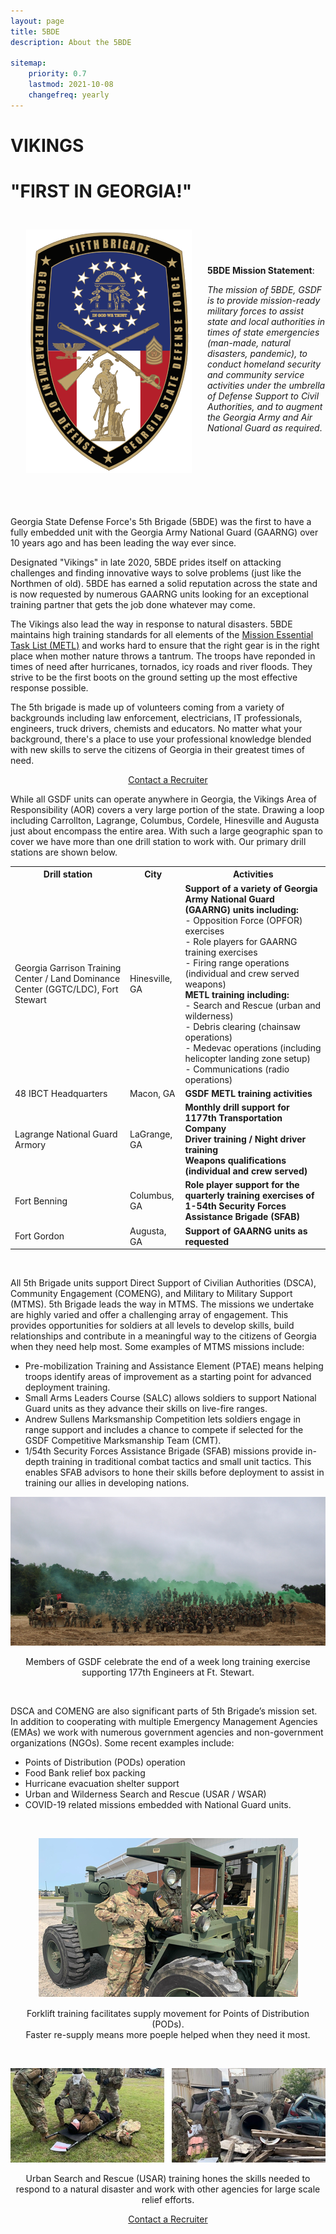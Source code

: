 ```yaml
---
layout: page
title: 5BDE
description: About the 5BDE

sitemap:
    priority: 0.7
    lastmod: 2021-10-08
    changefreq: yearly
---
```




# **VIKINGS**
# "FIRST IN GEORGIA!"
<p>
  <img src="/images/5th_BDE_shield.png" alt="Shield of Warriors" align="left" style="float:left;width:265px;height:390px" hspace="25" vspace="25">
</p>
<br>
<br>
<br>
<br>

**5BDE Mission Statement**:

  *The mission of 5BDE, GSDF is to provide mission-ready military forces to assist state and local authorities in times of state emergencies (man-made, natural disasters, pandemic), to conduct homeland security and community service activities under the umbrella of Defense Support to Civil Authorities, and to augment the Georgia Army and Air National Guard as required*.
<br>
<br>
<br>
<br>
<br>
<br>
<br>
<br>

Georgia State Defense Force's 5th Brigade (5BDE) was the first to have a fully embedded unit with the Georgia Army National Guard (GAARNG) over 10 years ago and has been leading the way ever since.


Designated "Vikings" in late 2020, 5BDE prides itself on attacking challenges and finding innovative ways to solve problems (just like the Northmen of old). 5BDE has earned a solid reputation across the state and is now requested by numerous GAARNG units looking for an exceptional training partner that gets the job done whatever may come.


The Vikings also lead the way in response to natural disasters. 5BDE maintains high training standards for all elements of the [Mission Essential Task List (METL)](/pages/about.md/#basic-mission-essential-task-list-bmetl) and works hard to ensure that the right gear is in the right place when mother nature throws a tantrum. The troops have reponded in times of need after hurricanes, tornados, icy roads and river floods. They strive to be the first boots on the ground setting up the most effective response possible.


The 5th brigade is made up of volunteers coming from a variety of backgrounds including law enforcement, electricians, IT professionals, engineers, truck drivers, chemists and educators. No matter what your background, there's a place to use your professional knowledge blended with new skills to serve the citizens of Georgia in their greatest times of need.


<div align="center">
<a href="/pages/join.md">Contact a Recruiter</a>
</div>


While all GSDF units can operate anywhere in Georgia, the Vikings Area of Responsibility (AOR) covers a very large portion of the state. Drawing a loop including Carrollton, Lagrange, Columbus, Cordele, Hinesville and Augusta just about encompass the entire area. With such a large geographic span to cover we have more than one drill station to work with. Our primary drill stations are shown below.


<table>
  <tr>
    <th>Drill station</th>
    <th>City</th>
    <th>Activities</th>
  </tr>
  <tr>
    <td>Georgia Garrison Training Center / Land Dominance Center (GGTC/LDC), Fort Stewart</td>
    <td>Hinesville, GA</td>
    <td><b>Support of a variety of Georgia Army National Guard (GAARNG) units including:</b><br>
    - Opposition Force (OPFOR) exercises<br>
    - Role players for GAARNG training exercises<br>
    - Firing range operations (individual and crew served weapons)<br>
    <b>METL training including:</b><br>
    - Search and Rescue (urban and wilderness)<br>
    - Debris clearing (chainsaw operations)<br>
    - Medevac operations (including helicopter landing zone setup)<br>
    - Communications (radio operations)</td>
  </tr>
  <tr>
    <td>48 IBCT Headquarters</td>
    <td>Macon, GA</td>
    <td><b>GSDF METL training activities</b></td>
  </tr>
  <tr>
    <td>Lagrange National Guard Armory</td>
    <td>LaGrange, GA</td>
    <td><b>Monthly drill support for 1177th Transportation Company</b><br>
    <b>Driver training / Night driver training</b><br>
    <b>Weapons qualifications (individual and crew served)</b><br>
    </td>
  </tr>
  <tr>
    <td>Fort Benning</td>
    <td>Columbus, GA</td>
    <td><b>Role player support for the quarterly training exercises of 1-54th Security Forces Assistance Brigade (SFAB)<b></td>
  </tr>
  <tr>
    <td>Fort Gordon</td>
    <td>Augusta, GA</td>
    <td><b>Support of GAARNG units as requested</b><br>
    </td>
  </tr>
</table>
<br>


All 5th Brigade units support Direct Support of Civilian Authorities (DSCA), Community Engagement (COMENG), and Military to Military Support (MTMS).
5th Brigade leads the way in MTMS. The missions we undertake are highly varied and offer a challenging array of engagement. This provides opportunities for soldiers at all levels to develop skills, build relationships and contribute in a meaningful way to the citizens of Georgia when they need help most. Some examples of MTMS missions include:


 - Pre-mobilization Training and Assistance Element (PTAE) means helping troops identify areas of improvement as a starting point for advanced deployment training.
 - Small Arms Leaders Course (SALC) allows soldiers to support National Guard units as they advance their skills on live-fire ranges.
 - Andrew Sullens Marksmanship Competition lets soldiers engage in range support and includes a chance to compete if selected for the GSDF Competitive Marksmanship Team (CMT).
 - 1/54th Security Forces Assistance Brigade (SFAB) missions provide in-depth training in traditional combat tactics and small unit tactics. This enables SFAB advisors to hone their skills before deployment to assist in training our allies in developing nations.


<p align="center">
<img src="/images/177th_Engineers.png" alt="177th ESC AT-20">
</p>
<p align="center">Members of GSDF celebrate the end of a week long training exercise supporting 177th Engineers at Ft. Stewart.</p>


<br>

DSCA and COMENG are also significant parts of 5th Brigade’s mission set. In addition to cooperating with multiple Emergency Management Agencies (EMAs) we work with numerous government agencies and non-government organizations (NGOs). Some recent examples include:

  - Points of Distribution (PODs) operation
  - Food Bank relief box packing
  - Hurricane evacuation shelter support
  - Urban and Wilderness Search and Rescue (USAR / WSAR)
  - COVID-19 related missions embedded with National Guard units.

<br>

<p align="center" >
<img src="/images/Forklift_training.png" alt="Articulated industrial truck training">
</p>
<p align="center">Forklift training facilitates supply movement for Points of Distribution (PODs).<br>Faster re-supply means more poeple helped when they need it most.</p>

<br>


<p align="center">
<img src="/images/TY21_AT.jpg" alt="USAR Training">
</p>
<p align="center">Urban Search and Rescue (USAR) training hones the skills needed to respond to a natural disaster and work with other agencies for large scale relief efforts.</p>

<div align="center">
<a href="/pages/join.md">Contact a Recruiter</a>
</div>

<br>
<br>